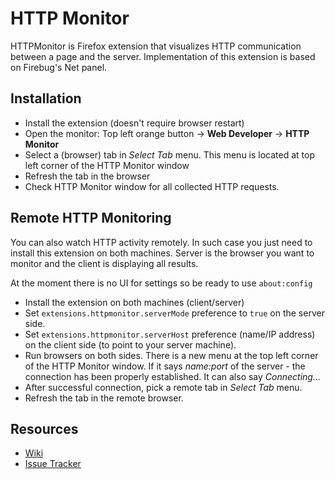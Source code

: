 HTTP Monitor
============

HTTPMonitor is Firefox extension that visualizes HTTP communication between a page and
the server. Implementation of this extension is based on Firebug's Net panel.

Installation
------------
* Install the extension (doesn't require browser restart)
* Open the monitor: Top left orange button -> **Web Developer** -> **HTTP Monitor**
* Select a (browser) tab in *Select Tab* menu. This menu is located at top left corner of the HTTP Monitor window
* Refresh the tab in the browser
* Check HTTP Monitor window for all collected HTTP requests.

Remote HTTP Monitoring
----------------------
You can also watch HTTP activity remotely. In such case you just need to install this extension on both machines. Server is the browser you want to monitor and the client is displaying all results.

At the moment there is no UI for settings so be ready to use `about:config`

* Install the extension on both machines (client/server)
* Set `extensions.httpmonitor.serverMode` preference to `true` on the server side.
* Set `extensions.httpmonitor.serverHost` preference (name/IP address) on the client side (to point to your server machine).
* Run browsers on both sides. There is a new menu at the top left corner of the HTTP Monitor window. If it says *name:port* of the server - the connection has been properly established. It can also say *Connecting...*
* After successful connection, pick a remote tab in *Select Tab* menu.
* Refresh the tab in the remote browser.

Resources
---------
* [Wiki](http://getfirebug.com/wiki/index.php/HTTP_Monitor)
* [Issue Tracker](https://wiki.mozilla.org/Remote_Debugging_Protocol)
